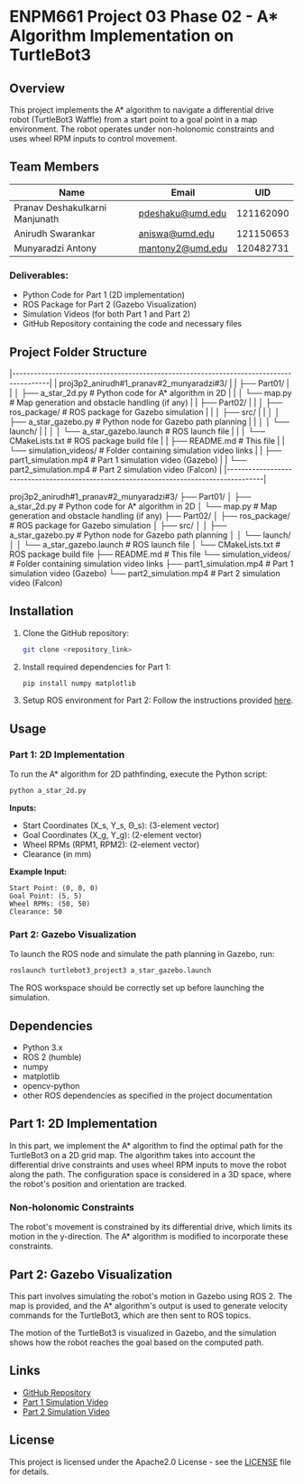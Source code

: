 
# ENPM661 Project 03 Phase 02 - A* Algorithm Implementation on TurtleBot3

## Overview

This project implements the A* algorithm to navigate a differential drive robot (TurtleBot3 Waffle) from a start point to a goal point in a map environment. The robot operates under non-holonomic constraints and uses wheel RPM inputs to control movement.

## Team Members

| Name                           | Email            | UID       |
| ------------------------------ | ---------------- | --------- |
| Pranav Deshakulkarni Manjunath | pdeshaku@umd.edu | 121162090 |
| Anirudh Swarankar              | aniswa@umd.edu   | 121150653 |
| Munyaradzi Antony              | mantony2@umd.edu | 120482731 |


### Deliverables:
- Python Code for Part 1 (2D implementation)
- ROS Package for Part 2 (Gazebo Visualization)
- Simulation Videos (for both Part 1 and Part 2)
- GitHub Repository containing the code and necessary files


## Project Folder Structure
|----------------------------------------------------------------------------------------|
|   proj3p2_anirudh#1_pranav#2_munyaradzi#3/                                             |
|   ├── Part01/                                                                          |
|   │   ├── a_star_2d.py          # Python code for A* algorithm in 2D                   | 
|   │   └── map.py                # Map generation and obstacle handling (if any)        |
|   ├── Part02/                                                                          |
|   │   ├── ros_package/          # ROS package for Gazebo simulation                    |
|   │   ├── src/                                                                         |
|   │   │   ├── a_star_gazebo.py  # Python node for Gazebo path planning                 |
|   │   │   └── launch/                                                                  |
|   │   │       └── a_star_gazebo.launch # ROS launch file                               |
|   │   └── CMakeLists.txt        # ROS package build file                               |
|   ├── README.md                 # This file                                            |
|   └── simulation_videos/        # Folder containing simulation video links             |
|      ├── part1_simulation.mp4   # Part 1 simulation video (Gazebo)                     |
|      └── part2_simulation.mp4   # Part 2 simulation video (Falcon)                     |
|----------------------------------------------------------------------------------------|

proj3p2_anirudh#1_pranav#2_munyaradzi#3/ ├── Part01/ │ ├── a_star_2d.py # Python code for A* algorithm in 2D │ └── map.py # Map generation and obstacle handling (if any) ├── Part02/ │ ├── ros_package/ # ROS package for Gazebo simulation │ ├── src/ │ │ ├── a_star_gazebo.py # Python node for Gazebo path planning │ │ └── launch/ │ │ └── a_star_gazebo.launch # ROS launch file │ └── CMakeLists.txt # ROS package build file ├── README.md # This file └── simulation_videos/ # Folder containing simulation video links ├── part1_simulation.mp4 # Part 1 simulation video (Gazebo) └── part2_simulation.mp4 # Part 2 simulation video (Falcon)

## Installation

1. Clone the GitHub repository:
   ```bash
   git clone <repository_link>
   ```

2. Install required dependencies for Part 1:
   ```bash
   pip install numpy matplotlib
   ```

3. Setup ROS environment for Part 2:
   Follow the instructions provided [here](https://github.com/shantanuparabumd/turtlebot3_project3).

## Usage

### Part 1: 2D Implementation
To run the A* algorithm for 2D pathfinding, execute the Python script:

```bash
python a_star_2d.py
```

**Inputs:**
- Start Coordinates (X_s, Y_s, Θ_s): (3-element vector)
- Goal Coordinates (X_g, Y_g): (2-element vector)
- Wheel RPMs (RPM1, RPM2): (2-element vector)
- Clearance (in mm)

**Example Input:**
```
Start Point: (0, 0, 0)
Goal Point: (5, 5)
Wheel RPMs: (50, 50)
Clearance: 50
```

### Part 2: Gazebo Visualization
To launch the ROS node and simulate the path planning in Gazebo, run:

```bash
roslaunch turtlebot3_project3 a_star_gazebo.launch
```

The ROS workspace should be correctly set up before launching the simulation.

## Dependencies
- Python 3.x
- ROS 2 (humble)
- numpy
- matplotlib
- opencv-python
- other ROS dependencies as specified in the project documentation

## Part 1: 2D Implementation

In this part, we implement the A* algorithm to find the optimal path for the TurtleBot3 on a 2D grid map. The algorithm takes into account the differential drive constraints and uses wheel RPM inputs to move the robot along the path. The configuration space is considered in a 3D space, where the robot's position and orientation are tracked.

### Non-holonomic Constraints
The robot's movement is constrained by its differential drive, which limits its motion in the y-direction. The A* algorithm is modified to incorporate these constraints.

## Part 2: Gazebo Visualization

This part involves simulating the robot's motion in Gazebo using ROS 2. The map is provided, and the A* algorithm's output is used to generate velocity commands for the TurtleBot3, which are then sent to ROS topics.

The motion of the TurtleBot3 is visualized in Gazebo, and the simulation shows how the robot reaches the goal based on the computed path.


## Links

- [GitHub Repository](<GitHub Repository URL>)
- [Part 1 Simulation Video](<Google Drive/YouTube link>)
- [Part 2 Simulation Video](<Google Drive/YouTube link>)

## License
This project is licensed under the Apache2.0 License - see the [LICENSE](LICENSE) file for details.


